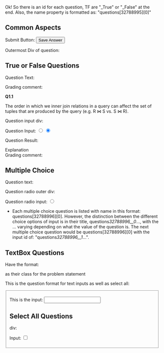 Ok! So there is an id for each question, TF are "\_True" or "\_False" at the end. Also, the name property is formatted as: "questions[32788995][0]"

## Common Aspects

Submit Button: <button type="button" class="tiiBtn tiiBtn-primary" id="submit_question_32789001" aria-label="Save Answer for question 4.3 ">Save Answer</button>

Outermost Div of question: <div class="onlineAssignment--question"><div id="question_32788995" tabindex="-1">

## True or False Questions

Question Text: <div id="question_32788995_text_0"><div><span class="sr-only">Grading comment:</span><div class="markdownText u-preserveWhitespace"><p><strong>Q1.1</strong></p><p>The order in which we inner join relations in a query can affect the set of tuples that are produced by the query (e.g. R ⋈ S vs. S ⋈ R).</p></div></div></div>

Question input div: <div class="question--radioInput"><div class="form-group form--group form--group-prominent" role="radiogroup" id="questions_32788995__0_" aria-labelledby="questions_32788995__0_-label">

Question Input:
<input type="radio" id="questions_32788995__0_True" name="questions[32788995][0]" tabindex="-1" value="True">
<input type="radio" id="questions_32788995__0_False" name="questions[32788995][0]" tabindex="0" value="False" checked="">

Question Result: <div class="question--feedbackContainer"><div class="question--feedback"><div class="question--feedbackHeading">Explanation</div><div><div><span class="sr-only">Grading comment:</span><div class="markdownText u-preserveWhitespace">

## Multiple Choice

Question text: <div id="question_32788996_text_0"><div>

Question radio outer div: <div class="question--radioInput"><div class="form-group form--group form--group-prominent" role="radiogroup" id="questions_32788996__0_" aria-labelledby="questions_32788996__0_-label">

Question radio input: <input type="radio" id="questions_32788996__0_translate_a_relational_algebra_expression_into_a_relational_algebra_expression" name="questions[32788996][0]" tabindex="-1" value="translate a relational algebra expression into a relational algebra expression">

- Each multiple choice question is listed with name in this format: questions[32788996][0]. However, the distinction between the different choice options of input is in their title, questions*32788996\_\_0*..., with the ... varying depending on what the value of the question is. The next multiple choice question would be questions[32788996][0] with the input id of: "questions*32788996\_\_1*...".

## TextBox Questions

Have the format: <div class="onlineAssignment--question onlineAssignment--question-parent">

as their class for the problem statement

This is the question format for text inputs as well as select all: <fieldset class="onlineAssignment--question onlineAssignment--question-child">

This is the input: <input class="form--textInput form--textInput-prominent form--textInput-med" type="text" name="questions[32788999][0]" aria-label="Question 4.1 answer field" aria-describedby="question_32788999_text_0" value="">

## Select All Questions

div: <div class="form--choice form--choice-block form--choice-prominent">

Input: <input type="checkbox" id="questions327890010_FullScanpokemon" name="questions[32789001][0][]" value="Full Scan – pokemon">

